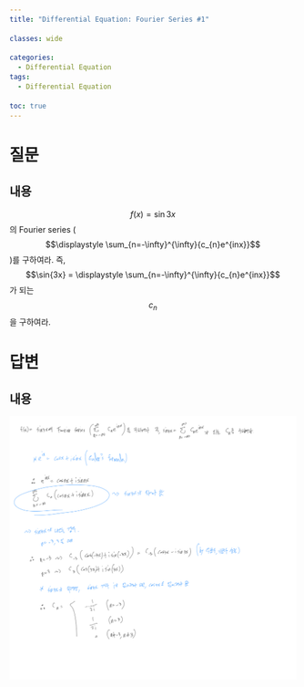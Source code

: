 ```yaml
---
title: "Differential Equation: Fourier Series #1"

classes: wide

categories:
  - Differential Equation
tags:
  - Differential Equation

toc: true
---
```


# 질문

## 내용

$$f(x) = \sin{3x}$$의 Fourier series ($$\displaystyle \sum_{n=-\infty}^{\infty}{c_{n}e^{inx}}$$)를 구하여라. 즉, $$\sin{3x} = \displaystyle \sum_{n=-\infty}^{\infty}{c_{n}e^{inx}}$$가 되는 $$c_{n}$$을 구하여라.

# 답변

## 내용

![Answer](/assets/images/differential_equation/fourier/fourier-answer-1.png)